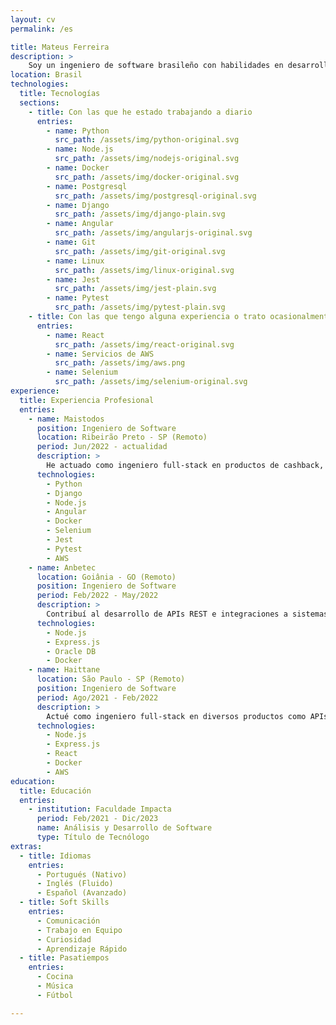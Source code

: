 ```yaml
---
layout: cv
permalink: /es

title: Mateus Ferreira
description: >
    Soy un ingeniero de software brasileño con habilidades en desarrollo full-stack. Me considero un profesional flexible y un solucionador de problemas después de todo.
location: Brasil
technologies:
  title: Tecnologías
  sections:
    - title: Con las que he estado trabajando a diario
      entries:
        - name: Python
          src_path: /assets/img/python-original.svg
        - name: Node.js
          src_path: /assets/img/nodejs-original.svg
        - name: Docker
          src_path: /assets/img/docker-original.svg
        - name: Postgresql
          src_path: /assets/img/postgresql-original.svg
        - name: Django
          src_path: /assets/img/django-plain.svg
        - name: Angular
          src_path: /assets/img/angularjs-original.svg
        - name: Git 
          src_path: /assets/img/git-original.svg
        - name: Linux
          src_path: /assets/img/linux-original.svg
        - name: Jest
          src_path: /assets/img/jest-plain.svg
        - name: Pytest
          src_path: /assets/img/pytest-plain.svg
    - title: Con las que tengo alguna experiencia o trato ocasionalmente
      entries:
        - name: React
          src_path: /assets/img/react-original.svg
        - name: Servicios de AWS
          src_path: /assets/img/aws.png
        - name: Selenium
          src_path: /assets/img/selenium-original.svg
experience:
  title: Experiencia Profesional
  entries:
    - name: Maistodos
      position: Ingeniero de Software
      location: Ribeirão Preto - SP (Remoto)
      period: Jun/2022 - actualidad
      description: >
        He actuado como ingeniero full-stack en productos de cashback, colaborando en todo el ciclo de desarrollo, incluyendo desarrollo, pruebas, corrección de errores, revisión de código, análisis de requisitos, etc.
      technologies:
        - Python
        - Django
        - Node.js
        - Angular
        - Docker
        - Selenium
        - Jest
        - Pytest
        - AWS
    - name: Anbetec
      location: Goiânia - GO (Remoto)
      position: Ingeniero de Software
      period: Feb/2022 - May/2022
      description: >
        Contribuí al desarrollo de APIs REST e integraciones a sistemas ERP durante un corto período de tiempo.
      technologies:
        - Node.js
        - Express.js
        - Oracle DB
        - Docker
    - name: Haittane
      location: São Paulo - SP (Remoto)
      position: Ingeniero de Software
      period: Ago/2021 - Feb/2022
      description: >
        Actué como ingeniero full-stack en diversos productos como APIs REST y sitios web para diferentes clientes. Contribuí activamente al desarrollo de características de software y POCs, así como a la corrección de errores.
      technologies:
        - Node.js
        - Express.js
        - React
        - Docker
        - AWS
education:
  title: Educación
  entries:
    - institution: Faculdade Impacta
      period: Feb/2021 - Dic/2023
      name: Análisis y Desarrollo de Software
      type: Título de Tecnólogo
extras:
  - title: Idiomas
    entries:
      - Portugués (Nativo)
      - Inglés (Fluido)
      - Español (Avanzado)
  - title: Soft Skills
    entries:
      - Comunicación
      - Trabajo en Equipo
      - Curiosidad
      - Aprendizaje Rápido
  - title: Pasatiempos
    entries:
      - Cocina
      - Música
      - Fútbol

---
```


